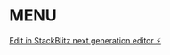 # MENU

[Edit in StackBlitz next generation editor ⚡️](https://stackblitz.com/~/github.com/ShivendraKumarPateriya/MENU)